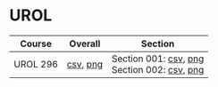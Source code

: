 # UROL

| Course | Overall | Section |
| ------ | ------- | ------- |
| UROL 296 | [csv](https://github.com/UCSD-Historical-Enrollment-Data/2025Spring/blob/main/overall/UROL%20296.csv), [png](https://raw.githubusercontent.com/UCSD-Historical-Enrollment-Data/2025Spring/main/plot_overall/UROL%20296.png) | Section 001: [csv](https://github.com/UCSD-Historical-Enrollment-Data/2025Spring/blob/main/section/UROL%20296_001.csv), [png](https://raw.githubusercontent.com/UCSD-Historical-Enrollment-Data/2025Spring/main/plot_section/UROL%20296_001.png)<br>Section 002: [csv](https://github.com/UCSD-Historical-Enrollment-Data/2025Spring/blob/main/section/UROL%20296_002.csv), [png](https://raw.githubusercontent.com/UCSD-Historical-Enrollment-Data/2025Spring/main/plot_section/UROL%20296_002.png) |
